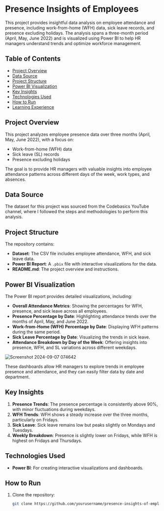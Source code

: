 # Presence Insights of Employees

This project provides insightful data analysis on employee attendance and presence, including work-from-home (WFH) data, sick leave records, and presence excluding holidays. The analysis spans a three-month period (April, May, June 2022) and is visualized using Power BI to help HR managers understand trends and optimize workforce management.

## Table of Contents
- [Project Overview](#project-overview)
- [Data Source](#data-source)
- [Project Structure](#project-structure)
- [Power BI Visualization](#power-bi-visualization)
- [Key Insights](#key-insights)
- [Technologies Used](#technologies-used)
- [How to Run](#how-to-run)
- [Learning Experience](#learning-experience)

## Project Overview
This project analyzes employee presence data over three months (April, May, June 2022), with a focus on:
- Work-from-home (WFH) data
- Sick leave (SL) records
- Presence excluding holidays

The goal is to provide HR managers with valuable insights into employee attendance patterns across different days of the week, work types, and absences.

## Data Source
The dataset for this project was sourced from the Codebasics YouTube channel, where I followed the steps and methodologies to perform this analysis.

## Project Structure
The repository contains:
- **Dataset**: The CSV file includes employee attendance, WFH, and sick leave data.
- **Power BI Report**: A `.pbix` file with interactive visualizations for the data.
- **README.md**: The project overview and instructions.

## Power BI Visualization
The Power BI report provides detailed visualizations, including:
- **Overall Attendance Metrics**: Showing the percentages for WFH, presence, and sick leave across all employees.
- **Presence Percentage by Date**: Highlighting attendance trends over the months of April, May, and June 2022.
- **Work-from-Home (WFH) Percentage by Date**: Displaying WFH patterns during the same period.
- **Sick Leave Percentage by Date**: Visualizing the trends in sick leave.
- **Attendance Breakdown by Day of the Week**: Offering insights into presence, WFH, and SL variations across different weekdays.

![Screenshot 2024-09-07 074642](https://github.com/user-attachments/assets/144ee413-56c0-496a-a9a0-1931088486ab)


These dashboards allow HR managers to explore trends in employee presence and attendance, and they can easily filter data by date and department.

## Key Insights
1. **Presence Trends**: The presence percentage is consistently above 90%, with minor fluctuations during weekdays.
2. **WFH Trends**: WFH shows a steady increase over the three months, particularly on Fridays.
3. **Sick Leave**: Sick leave remains low but peaks slightly on Mondays and Tuesdays.
4. **Weekly Breakdown**: Presence is slightly lower on Fridays, while WFH is highest on Fridays and Thursdays.

## Technologies Used
- **Power BI**: For creating interactive visualizations and dashboards.

## How to Run
1. Clone the repository:
   ```bash
   git clone https://github.com/yourusername/presence-insights-of-employees.git
